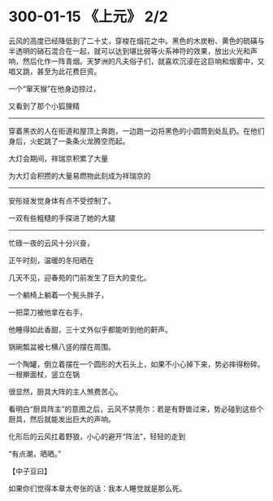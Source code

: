 # 300-01-15 《上元》 2/2

云风的高度已经降低到了二十丈，穿梭在烟花之中。黑色的木炭粉、黄色的硫磺与半透明的硝石混合在一起，就可以达到堪比弱等火系神符的效果，放出火光和声响，然后化作一阵青烟。天梦洲的凡夫俗子们，就喜欢沉浸在这巨响和烟雾中，又唱又跳，甚至为此花费巨资。

一个“窜天猴”在他身边掠过，

又看到了那个小狐狸精

***

穿着黑衣的人在街道和屋顶上奔跑，一边跑一边将黑色的小圆筒到处乱扔。在他们身后，火蛇跳了一条条火龙腾空而起。

大灯会期间，祥瑞京积累了大量

为大灯会积攒的大量易燃物此刻成为祥瑞京的

***

安彤娅发觉身体有点不受控制了。

一双有些粗糙的手探进了她的大腿

***

忙碌一夜的云风十分兴奋，

正午时刻，温暖的冬阳晒在

几天不见，迎春苑的门前发生了巨大的变化。

一个躺椅上躺着一个髡头胖子，

一把菜刀被他拿在右手，

他睡得如此香甜，三十丈外似乎都能听到他的鼾声。

锅碗瓢盆被七横八竖的摆在周围。

一个陶罐，倒立着摆在一个圆形的大石头上，如果不小心掉下来，势必摔得粉碎。一根擀面杖，竖立在锅

很显然，厨具大阵的主人煞费苦心。

看明白“厨具阵主”的意图之后，云风不禁莞尔：若是有野兽过来，势必碰到这些个厨具，然后就能发出巨大的声响。

化形后的云风扛着野狼，小心的避开“阵法”，轻轻的走到

“有点潮，晒晒。”

【中子豆曰】

如果你们觉得本章太夸张的话：我本人睡觉就是那么死。